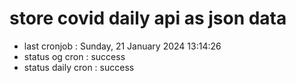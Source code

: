 # store covid daily api as json data

- last cronjob : Sunday, 21 January 2024 13:14:26
- status og cron : success
- status daily cron : success
      
      